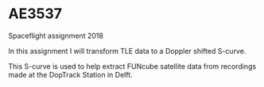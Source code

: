 # AE3537
Spaceflight assignment 2018

In this assignment I will transform TLE data to a Doppler shifted S-curve.

This S-curve is used to help extract FUNcube satellite data from recordings made at the DopTrack Station in Delft.
